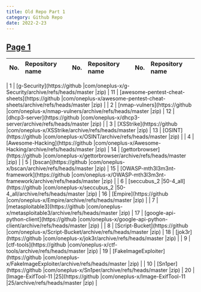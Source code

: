 ```yaml
---
title: Old Repo Part 1
category: Github Repo
date: 2022-2-23
---
```

## [Page 1](https://github.com/orgs/oneplus-x/repositories?page=1)

| No. | Repository name | No. | Repository name | No. | Repository name |
| :-------- | :-------- | :-------- | :-------- | :-------- | :-------- |

| 1 | [g-Security](https://github |com/oneplus-x/g-Security/archive/refs/heads/master |zip) | 11 | [awesome-pentest-cheat-sheets](https://github |com/oneplus-x/awesome-pentest-cheat-sheets/archive/refs/heads/master |zip) |
| 2 | [nmap-vulners](https://github |com/oneplus-x/nmap-vulners/archive/refs/heads/master |zip) | 12 | [dhcp3-server](https://github |com/oneplus-x/dhcp3-server/archive/refs/heads/master |zip) |
| 3 | [XSStrike](https://github |com/oneplus-x/XSStrike/archive/refs/heads/master |zip) | 13 | [OSINT](https://github |com/oneplus-x/OSINT/archive/refs/heads/master |zip) |
| 4 | [Awesome-Hacking](https://github |com/oneplus-x/Awesome-Hacking/archive/refs/heads/master |zip) | 14 | [gettorbrowser](https://github |com/oneplus-x/gettorbrowser/archive/refs/heads/master |zip) |
| 5 | [bscan](https://github |com/oneplus-x/bscan/archive/refs/heads/master |zip) | 15 | [OWASP-mth3l3m3nt-framework](https://github |com/oneplus-x/OWASP-mth3l3m3nt-framework/archive/refs/heads/master |zip) |
| 6 | [seccubus_2 |50-4_all](https://github |com/oneplus-x/seccubus_2 |50-4_all/archive/refs/heads/master |zip) | 16 | [Empire](https://github |com/oneplus-x/Empire/archive/refs/heads/master |zip) |
| 7 | [metasploitable3](https://github |com/oneplus-x/metasploitable3/archive/refs/heads/master |zip) | 17 | [google-api-python-client](https://github |com/oneplus-x/google-api-python-client/archive/refs/heads/master |zip) |
| 8 | [Script-Bucket](https://github |com/oneplus-x/Script-Bucket/archive/refs/heads/master |zip) | 18 | [jok3r](https://github |com/oneplus-x/jok3r/archive/refs/heads/master |zip) |
| 9 | [ctf-tools](https://github |com/oneplus-x/ctf-tools/archive/refs/heads/master |zip) | 19 | [FakeImageExploiter](https://github |com/oneplus-x/FakeImageExploiter/archive/refs/heads/master |zip) |
| 10 | [Sn1per](https://github |com/oneplus-x/Sn1per/archive/refs/heads/master |zip) | 20 | [Image-ExifTool-11 |25](https://github |com/oneplus-x/Image-ExifTool-11 |25/archive/refs/heads/master |zip) |

